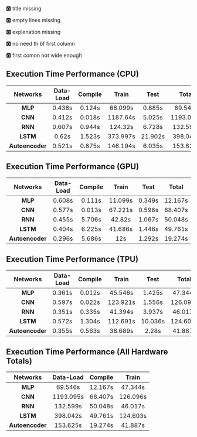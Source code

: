 :o2: title missing

:o2: empty lines missing

:o2: explenation missing

:o2: no need th bf first column

:o2: first comon not wide enough

## Execution Time Performance (CPU)
|  Networks     | Data-Load | Compile |   Train   |   Test  |   Total   |
| :------:      | :-------: | :-----: | :------:  | :-----: | :------:  |
| **MLP**       |  0.438s	  | 0.124s	| 68.099s   | 0.885s  | 69.546s   |
| **CNN**       |  0.412s	  | 0.018s	| 1187.64s  | 5.025s	| 1193.095s |
| **RNN**       |  0.607s	  | 0.944s	| 124.32s	  | 6.728s	| 132.599s  |
| **LSTM**      |  0.62s	  | 1.523s	| 373.997s	| 21.902s	| 398.042s  |
|**Autoencoder**|  0.521s	  | 0.875s	| 146.194s	| 6.035s	| 153.625s  |

## Execution Time Performance (GPU)
|  Networks     | Data-Load | Compile |   Train   |   Test  |   Total   |
| :------:      | :-------: | :-----: | :------:  | :-----: | :------:  |
| **MLP**       |  0.608s	  | 0.111s	| 11.099s   | 0.349s  | 12.167s   |
| **CNN**       |  0.577s	  | 0.013s	| 67.221s   | 0.596s	| 68.407s   |
| **RNN**       |  0.455s	  | 5.706s	| 42.82s	  | 1.067s	| 50.048s   |
| **LSTM**      |  0.404s	  | 6.225s	| 41.686s	  | 1.446s	| 49.761s   |
|**Autoencoder**|  0.296s	  | 5.686s	| 12s	      | 1.292s	| 19.274s   |

## Execution Time Performance (TPU)
|  Networks     | Data-Load | Compile |   Train   |   Test  |   Total   |
| :------:      | :-------: | :-----: | :------:  | :-----: | :------:  |
| **MLP**       |  0.361s	  | 0.012s	| 45.546s   | 1.425s  | 47.344s   |
| **CNN**       |  0.597s	  | 0.022s	| 123.921s  | 1.556s	| 126.096s  |
| **RNN**       |  0.351s	  | 0.335s	| 41.394s	  | 3.937s	| 46.017s   |
| **LSTM**      |  0.572s	  | 1.304s	| 112.691s  | 10.036s	| 124.603s  |
|**Autoencoder**|  0.355s	  | 0.563s	| 38.689s   | 2.28s	  | 41.887s   |

## Execution Time Performance (All Hardware Totals)
|  Networks     | Data-Load | Compile |   Train   |
| :------:      | :-------: | :-----: | :------:  | 
| **MLP**       |  69.546s  | 12.167s	| 47.344s   |
| **CNN**       |  1193.095s| 68.407s	| 126.096s  |
| **RNN**       |  132.599s	| 50.048s	| 46.017s	  |
| **LSTM**      |  398.042s | 49.761s	| 124.603s  |
|**Autoencoder**|  153.625s	| 19.274s	| 41.887s   |
